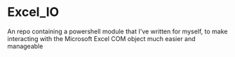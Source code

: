 # Excel_IO
An repo containing a powershell module that I've written for myself, to make interacting with the Microsoft Excel COM object much easier and manageable
